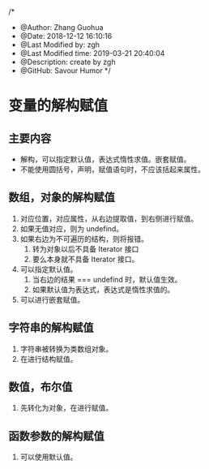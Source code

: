 /*
* @Author: Zhang Guohua
* @Date:   2018-12-12 16:10:16
* @Last Modified by:   zgh
* @Last Modified time: 2019-03-21 20:40:04
* @Description: create by zgh
* @GitHub: Savour Humor
*/
# 变量的解构赋值

## 主要内容
- 解构，可以指定默认值，表达式惰性求值。嵌套赋值。
- 不能使用圆括号，声明，赋值语句时，不应该括起来属性。

## 数组，对象的解构赋值
1. 对应位置，对应属性，从右边提取值，到右侧进行赋值。
2. 如果无值对应，则为 undefind。
3. 如果右边为不可遍历的结构，则将报错。
    1. 转为对象以后不具备 Iterator 接口
    2. 要么本身就不具备 Iterator 接口。
4. 可以指定默认值。 
    1. 当右边的结果 === undefind 时，默认值生效。
    2. 如果默认值为表达式，表达式是惰性求值的。
5. 可以进行嵌套赋值。

## 字符串的解构赋值
1. 字符串被转换为类数组对象。
2. 在进行结构赋值。

## 数值，布尔值
1. 先转化为对象，在进行赋值。

## 函数参数的解构赋值
1. 可以使用默认值。

